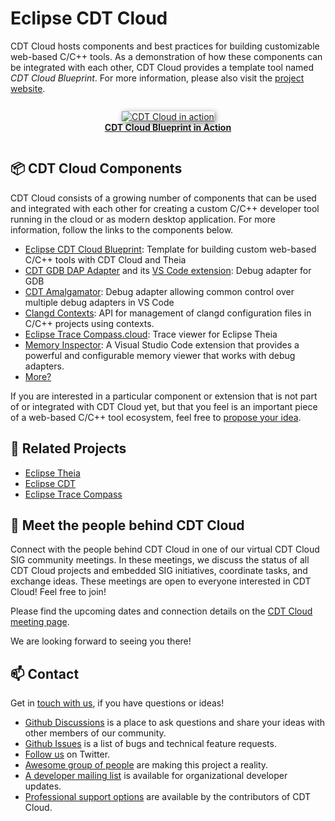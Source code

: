 # Eclipse CDT Cloud

CDT Cloud hosts components and best practices for building customizable web-based C/C++ tools.
As a demonstration of how these components can be integrated with each other, CDT Cloud provides a template tool named *CDT Cloud Blueprint*. For more information, please also visit the [project website](https://www.eclipse.org/cdt-cloud).

<div width="85%" align="center" style="padding-top:1em; padding-bottom:1em;">
  <a href="https://www.eclipse.org/cdt-cloud">
  <img src="https://www.eclipse.org/cdt-cloud/images/diagramanimated.gif" alt="CDT Cloud in action" style="border-radius:1%; box-shadow: 2px 2px 8px gray" />
  <br/><b>CDT Cloud Blueprint in Action</b>
  </a>
</div>

## 📦 CDT Cloud Components

CDT Cloud consists of a growing number of components that can be used and integrated with each other for creating a custom C/C++ developer tool running in the cloud or as modern desktop application.
For more information, follow the links to the components below.

  * [Eclipse CDT Cloud Blueprint](https://github.com/eclipse-cdt-cloud/cdt-cloud-blueprint): Template for building custom web-based C/C++ tools with CDT Cloud and Theia
  * [CDT GDB DAP Adapter](https://github.com/eclipse-cdt-cloud/cdt-gdb-adapter) and its [VS Code extension](https://github.com/eclipse-cdt-cloud/cdt-gdb-vscode): Debug adapter for GDB
  * [CDT Amalgamator](https://github.com/eclipse-cdt-cloud/cdt-amalgamator): Debug adapter allowing common control over multiple debug adapters in VS Code
  * [Clangd Contexts](https://github.com/eclipse-cdt-cloud/clangd-contexts): API for management of clangd configuration files in C/C++ projects using contexts.
  * [Eclipse Trace Compass.cloud](https://github.com/eclipse-cdt-cloud/theia-trace-extension): Trace viewer for Eclipse Theia
  * [Memory Inspector](https://github.com/eclipse-cdt-cloud/vscode-memory-inspector): A Visual Studio Code extension that provides a powerful and configurable memory viewer that works with debug adapters.
  * [More?](https://github.com/eclipse-cdt-cloud/cdt-cloud/discussions/categories/ideas)

If you are interested in a particular component or extension that is not part of or integrated with CDT Cloud yet, but that you feel is an important piece of a web-based C/C++ tool ecosystem, feel free to [propose your idea](https://github.com/eclipse-cdt-cloud/cdt-cloud/discussions/categories/ideas).

## 👥 Related Projects

  * [Eclipse Theia](https://theia-ide.org)
  * [Eclipse CDT](https://www.eclipse.org/cdt)
  * [Eclipse Trace Compass](https://www.eclipse.org/tracecompass)

## 🤝 Meet the people behind CDT Cloud

Connect with the people behind CDT Cloud in one of our virtual CDT Cloud SIG community meetings.
In these meetings, we discuss the status of all CDT Cloud projects and embedded SIG initiatives, coordinate tasks, and exchange ideas.
These meetings are open to everyone interested in CDT Cloud! Feel free to join!

Please find the upcoming dates and connection details on the [CDT Cloud meeting page](https://github.com/eclipse-cdt-cloud/cdt-cloud/wiki/CDT-Cloud-Meetings).

We are looking forward to seeing you there!

## 📫 Contact

Get in [touch with us](https://www.eclipse.org/cdt-cloud/contact), if you have questions or ideas!

  * [Github Discussions](https://github.com/eclipse-cdt-cloud/cdt-cloud/discussions) is a place to ask questions and share your ideas with other members of our community.
  * [Github Issues](https://github.com/eclipse-cdt-cloud/cdt-cloud/issues) is a list of bugs and technical feature requests.
  * [Follow us](https://twitter.com/cdtcloud) on Twitter.
  * [Awesome group of people](https://projects.eclipse.org/projects/ecd.cdt-cloud/who) are making this project a reality.
  * [A developer mailing list](https://accounts.eclipse.org/mailing-list/cdt-cloud-dev) is available for organizational developer updates.
  * [Professional support options](https://www.eclipse.org/cdt-cloud/support/) are available by the contributors of CDT Cloud.
